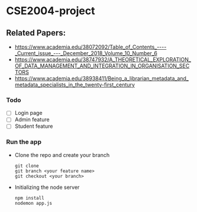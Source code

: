 # CSE2004-project

## Related Papers:
  * https://www.academia.edu/38072092/Table_of_Contents_----_Current_issue_---_December_2018_Volume_10_Number_6
  * https://www.academia.edu/38747932/A_THEORETICAL_EXPLORATION_OF_DATA_MANAGEMENT_AND_INTEGRATION_IN_ORGANISATION_SECTORS
  * https://www.academia.edu/38938411/Being_a_librarian_metadata_and_metadata_specialists_in_the_twenty-first_century

### Todo
  - [ ] Login page
  - [ ] Admin feature
  - [ ] Student feature

### Run the app
* Clone the repo and create your branch
   ```git
   git clone
   git branch <your feature name>
   git checkout <your branch>
   ```

* Initializing the node server
   ```node
   npm install
   nodemon app.js
   ```
